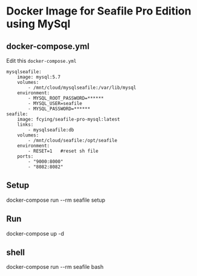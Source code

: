 
# Docker Image for Seafile Pro Edition using MySql

## docker-compose.yml

Edit this `docker-compose.yml`
```
mysqlseafile:
    image: mysql:5.7
    volumes:
        - /mnt/cloud/mysqlseafile:/var/lib/mysql 
    environment:
        - MYSQL_ROOT_PASSWORD=******
        - MYSQL_USER=seafile
        - MYSQL_PASSWORD=******
seafile:
    image: fcying/seafile-pro-mysql:latest
    links:
        - mysqlseafile:db
    volumes:
        - /mnt/cloud/seafile:/opt/seafile
    environment:
        - RESET=1   #reset sh file
    ports:
        - "9000:8000"
        - "8082:8082"
```

## Setup

docker-compose run --rm seafile setup

## Run

docker-compose up -d

## shell

docker-compose run --rm seafile bash

